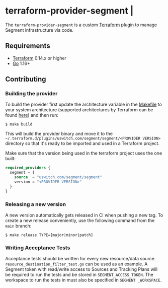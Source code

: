 # terraform-provider-segment                                                                    |

The `terraform-provider-segment` is a custom [Terraform](https://www.terraform.io/) plugin to manage Segment infrastructure via code.

## Requirements

* [Terraform](https://www.terraform.io/downloads.html) 0.14.x or higher
* [Go](https://golang.org/) 1.16+

## Contributing

### Building the provider

To build the provider first update the architecture variable in the [Makefile](https://github.com/uswitch/terraform-provider-segment/blob/main/Makefile#L4) to your system architecture (supported architectures by Terraform can be found [here](https://www.terraform.io/docs/registry/providers/os-arch.html)) and then run:
```shell
$ make build
```
This will build the provider binary and move it to the `~/.terraform.d/plugins/uswitch.com/segment/segment/<PROVIDER VERSION>` directory so that it's ready to be imported and used in a Terraform project.

Make sure that the version being used in the terraform project uses the one built:
```tf
required_providers {
  segment = {
    source  = "uswitch.com/segment/segment"
    version = "<PROVIDER VERSION>"
  }
}
```

### Releasing a new version

A new version automatically gets released in CI when pushing a new tag. To create a new release conveniently, use the following command from the `main` branch:
```shell
$ make release TYPE=[major|minor|patch]
```

### Writing Acceptance Tests

Acceptance tests should be written for every new resource/data source. `resource_destination_filter_test.go` can be used as an example. A Segment token with read/write access to Sources and Tracking Plans will be required to run the tests and be stored in `SEGMENT_ACCESS_TOKEN`. The workspace to run the tests in must also be specified in `SEGMENT _WORKSPACE`.
